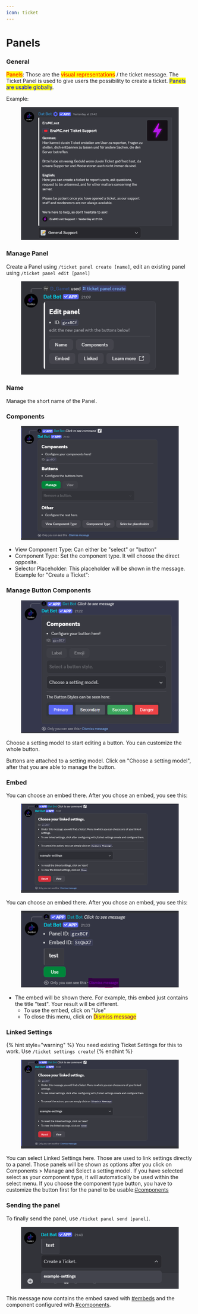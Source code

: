 ```yaml
---
icon: ticket
---
```


# Panels

### General

<mark style="color:red;">Panels</mark>: Those are the <mark style="color:red;">visual representations</mark> / the ticket message. The Ticket Panel is used to give users the possibility to create a ticket. <mark style="color:blue;">Panels are usable globally</mark>.&#x20;

Example:&#x20;

<div align="left"><figure><img src="../../../.gitbook/assets/grafik (3).png" alt=""><figcaption></figcaption></figure></div>

### Manage Panel

Create a Panel using `/ticket panel create [name]`, edit an existing panel using `/ticket panel edit [panel]`

<div align="left"><figure><img src="../../../.gitbook/assets/grafik (2) (1).png" alt=""><figcaption></figcaption></figure></div>

### Name

Manage the short name of the Panel.

### Components

<div align="left"><figure><img src="../../../.gitbook/assets/grafik (3) (1).png" alt=""><figcaption></figcaption></figure></div>

* View Component Type: Can either be "select" or "button"
* Component Type: Set the component type. It will choose the direct opposite.
* Selector Placeholder: This placeholder will be shown in the message. Example for "Create a Ticket":

### Manage Button Components

<div align="left"><figure><img src="../../../.gitbook/assets/grafik (4) (1).png" alt=""><figcaption></figcaption></figure></div>

Choose a setting model to start editing a button. You can customize the whole button.

Buttons are attached to a setting model. Click on "Choose a setting model", after that you are able to manage the button.

### Embed

You can choose an embed there. After you chose an embed, you see this:

<figure><img src="../../../.gitbook/assets/grafik (6).png" alt=""><figcaption></figcaption></figure>

You can choose an embed there. After you chose an embed, you see this:

<div align="left"><figure><img src="../../../.gitbook/assets/Screenshot 2025-06-04 213321.png" alt=""><figcaption></figcaption></figure></div>

* The embed will be shown there. For example, this embed just contains the title "test". Your result will be different.
  * To use the embed, click on "Use"
  * To close this menu, click on <mark style="color:purple;">Dismiss message</mark>

### Linked Settings

{% hint style="warning" %}
You need existing Ticket Settings for this to work. Use `/ticket settings create`!
{% endhint %}

<figure><img src="../../../.gitbook/assets/grafik (6).png" alt=""><figcaption></figcaption></figure>

You can select Linked Settings here. Those are used to link settings directly to a panel. Those panels will be shown as options after you click on Components > Manage and Select a setting model. If you have selected select as your component type, it will automatically be used within the select menu. If you choose the component type button, you have to customize the button first for the panel to be usable:[#components](panels.md#components "mention")&#x20;

### Sending the panel

To finally send the panel, use `/ticket panel send [panel]`.

<div align="left"><figure><img src="../../../.gitbook/assets/grafik (7).png" alt=""><figcaption></figcaption></figure></div>

This message now contains the embed saved with [#embeds](panels.md#embeds "mention") and the component configured with [#components](panels.md#components "mention").
